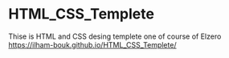 # HTML_CSS_Templete
Thise is HTML and CSS desing templete one of course of Elzero
https://ilham-bouk.github.io/HTML_CSS_Templete/
